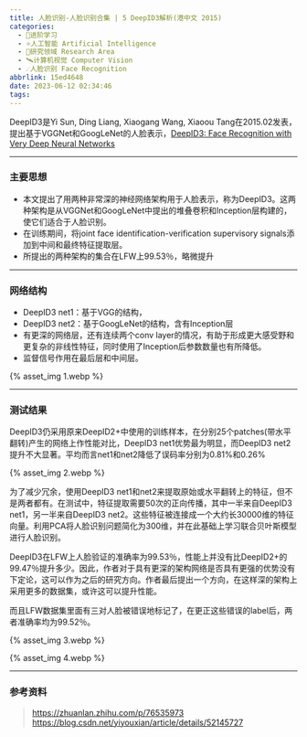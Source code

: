 ```yaml
---
title: 人脸识别-人脸识别合集 | 5 DeepID3解析(港中文 2015)
categories:
  - 🌙进阶学习
  - ⭐人工智能 Artificial Intelligence
  - 💫研究领域 Research Area
  - 🛰️计算机视觉 Computer Vision
  - ☄️人脸识别 Face Recognition
abbrlink: 15ed4648
date: 2023-06-12 02:34:46
tags:
---
```


DeepID3是Yi Sun, Ding Liang, Xiaogang Wang, Xiaoou Tang在2015.02发表，提出基于VGGNet和GoogLeNet的人脸表示，[DeepID3: Face Recognition with Very Deep Neural Networks](https://arxiv.org/abs/1502.00873)

<!--more-->

***

### 主要思想

- 本文提出了用两种非常深的神经网络架构用于人脸表示，称为DeepID3。这两种架构是从VGGNet和GoogLeNet中提出的堆叠卷积和Inception层构建的，使它们适合于人脸识别。
- 在训练期间，将joint face identification-verification supervisory signals添加到中间和最终特征提取层。
- 所提出的两种架构的集合在LFW上99.53％，略微提升

***

### 网络结构

- DeepID3 net1：基于VGG的结构，
- DeepID3 net2：基于GoogLeNet的结构，含有Inception层
- 有更深的网络层，还有连续两个conv layer的情况，有助于形成更大感受野和更复杂的非线性特征，同时使用了Inception后参数数量也有所降低。
- 监督信号作用在最后层和中间层。

{% asset_img 1.webp %}

***

### 测试结果

DeepID3仍采用原来DeepID2+中使用的训练样本，在分别25个patches(带水平翻转)产生的网络上作性能对比，DeepID3 net1优势最为明显，而DeepID3 net2提升不大显著。平均而言net1和net2降低了误码率分别为0.81%和0.26%

{% asset_img 2.webp %}

为了减少冗余，使用DeepID3 net1和net2来提取原始或水平翻转上的特征，但不是两者都有。在测试中，特征提取需要50次的正向传播，其中一半来自DeepID3 net1，另一半来自DeepID3 net2。这些特征被连接成一个大约长30000维的特征向量。利用PCA将人脸识别问题简化为300维，并在此基础上学习联合贝叶斯模型进行人脸识别。

DeepID3在LFW上人脸验证的准确率为99.53％，性能上并没有比DeepID2+的99.47％提升多少。因此，作者对于具有更深的架构网络是否具有更强的优势没有下定论，这可以作为之后的研究方向。作者最后提出一个方向，在这样深的架构上采用更多的数据集，或许这可以提升性能。

而且LFW数据集里面有三对人脸被错误地标记了，在更正这些错误的label后，两者准确率均为99.52％。

{% asset_img 3.webp %}

{% asset_img 4.webp %}

***

### 参考资料

> <https://zhuanlan.zhihu.com/p/76535973>
> <https://blog.csdn.net/yiyouxian/article/details/52145727>
